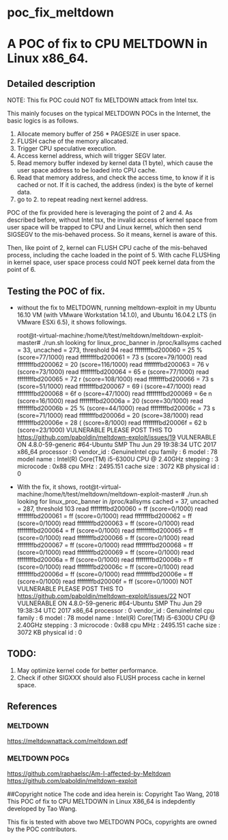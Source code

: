 # poc_fix_meltdown
# A POC of fix to CPU MELTDOWN in Linux x86_64.

## Detailed description

NOTE: This fix POC could NOT fix MELTDOWN attack from Intel tsx.

This mainly focuses on the typical MELTDOWN POCs in the Internet, the basic logics is as follows.

1. Allocate memory buffer of 256 * PAGESIZE in user space.
2. FLUSH cache of the memory allocated.
3. Trigger CPU speculative execution.
4. Access kernel address, which will trigger SEGV later.
5. Read memory buffer indexed by kernel data (1 byte), which cause the user space address to be loaded into CPU cache.
6. Read that memory address, and check the access time, to know if it is cached or not. If it is cached, the address (index) is the byte of kernel data.
7. go to 2. to repeat reading next kernel address.

POC of the fix provided here is leveraging the point of 2 and 4.
As described before, without Intel tsx, the invalid access of kernel space from user space will be trapped to CPU and Linux kernel, which then send SIGSEGV to the mis-behaved process. So it means, kernel is aware of this.

Then, like point of 2, kernel can FLUSH CPU cache of the mis-behaved process, including the cache loaded in the point of 5.
With cache FLUSHing in kernel space, user space process could NOT peek kernel data from the point of 6.

## Testing the POC of fix.
* without the fix to MELTDOWN, running meltdown-exploit in my Ubuntu 16.10 VM (with VMware Workstation 14.1.0), and Ubuntu 16.04.2 LTS (in VMware ESXi 6.5), it shows followings.

    root@t-virtual-machine:/home/t/test/meltdown/meltdown-exploit-master# ./run.sh
    looking for linux_proc_banner in /proc/kallsyms
    cached = 33, uncached = 273, threshold 94
    read ffffffffbd200060 = 25 % (score=77/1000)
    read ffffffffbd200061 = 73 s (score=79/1000)
    read ffffffffbd200062 = 20   (score=116/1000)
    read ffffffffbd200063 = 76 v (score=73/1000)
    read ffffffffbd200064 = 65 e (score=77/1000)
    read ffffffffbd200065 = 72 r (score=108/1000)
    read ffffffffbd200066 = 73 s (score=51/1000)
    read ffffffffbd200067 = 69 i (score=47/1000)
    read ffffffffbd200068 = 6f o (score=47/1000)
    read ffffffffbd200069 = 6e n (score=16/1000)
    read ffffffffbd20006a = 20   (score=30/1000)
    read ffffffffbd20006b = 25 % (score=44/1000)
    read ffffffffbd20006c = 73 s (score=71/1000)
    read ffffffffbd20006d = 20   (score=38/1000)
    read ffffffffbd20006e = 28 ( (score=8/1000)
    read ffffffffbd20006f = 62 b (score=23/1000)
    VULNERABLE
    PLEASE POST THIS TO https://github.com/paboldin/meltdown-exploit/issues/19
    VULNERABLE ON
    4.8.0-59-generic #64-Ubuntu SMP Thu Jun 29 19:38:34 UTC 2017 x86_64
    processor       : 0
    vendor_id       : GenuineIntel
    cpu family      : 6
    model           : 78
    model name      : Intel(R) Core(TM) i5-6300U CPU @ 2.40GHz
    stepping        : 3
    microcode       : 0x88
    cpu MHz         : 2495.151
    cache size      : 3072 KB
    physical id     : 0

* With the fix, it shows,
    root@t-virtual-machine:/home/t/test/meltdown/meltdown-exploit-master# ./run.sh
    looking for linux_proc_banner in /proc/kallsyms
    cached = 37, uncached = 287, threshold 103
    read ffffffffbd200060 = ff   (score=0/1000)
    read ffffffffbd200061 = ff   (score=0/1000)
    read ffffffffbd200062 = ff   (score=0/1000)
    read ffffffffbd200063 = ff   (score=0/1000)
    read ffffffffbd200064 = ff   (score=0/1000)
    read ffffffffbd200065 = ff   (score=0/1000)
    read ffffffffbd200066 = ff   (score=0/1000)
    read ffffffffbd200067 = ff   (score=0/1000)
    read ffffffffbd200068 = ff   (score=0/1000)
    read ffffffffbd200069 = ff   (score=0/1000)
    read ffffffffbd20006a = ff   (score=0/1000)
    read ffffffffbd20006b = ff   (score=0/1000)
    read ffffffffbd20006c = ff   (score=0/1000)
    read ffffffffbd20006d = ff   (score=0/1000)
    read ffffffffbd20006e = ff   (score=0/1000)
    read ffffffffbd20006f = ff   (score=0/1000)
    NOT VULNERABLE
    PLEASE POST THIS TO https://github.com/paboldin/meltdown-exploit/issues/22
    NOT VULNERABLE ON
    4.8.0-59-generic #64-Ubuntu SMP Thu Jun 29 19:38:34 UTC 2017 x86_64
    processor       : 0
    vendor_id       : GenuineIntel
    cpu family      : 6
    model           : 78
    model name      : Intel(R) Core(TM) i5-6300U CPU @ 2.40GHz
    stepping        : 3
    microcode       : 0x88
    cpu MHz         : 2495.151
    cache size      : 3072 KB
    physical id     : 0

## TODO:
1. May optimize kernel code for better performance.
2. Check if other SIGXXX should also FLUSH process cache in kernel space.

## References
### MELTDOWN
https://meltdownattack.com/meltdown.pdf

### MELTDOWN POCs
https://github.com/raphaelsc/Am-I-affected-by-Meltdown
https://github.com/paboldin/meltdown-exploit

##Copyright notice
The code and idea herein is: Copyright Tao Wang, 2018
This POC of fix to CPU MELTDOWN in Linux X86_64 is indepdently developed by Tao Wang.

This fix is tested with above two MELTDOWN POCs, copyrights are owned by the POC contributors.
